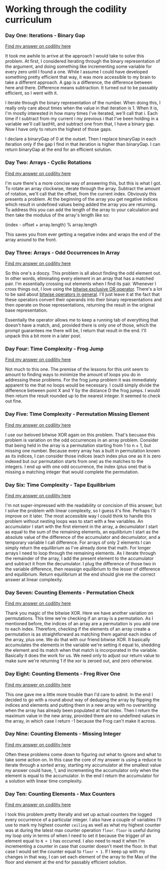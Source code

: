 # Working through the codility curriculum

### Day One: Iterations - Binary Gap

[Find my answer on codility here](https://app.codility.com/demo/results/trainingYY9V9T-6CE/)

It took me awhile to arrive at the approach I would take to solve this problem. At first, I considered iterating through the binary representation of the argument, and doing something like incrementing some variable for every zero until I found a one. While I assume I could have developed something pretty efficient that way, it was more accessible to my brain to take a different approach. A gap is a difference, the difference between here and there. Difference means subtraction. It turned out to be passably efficient, so I went with it.

I iterate through the binary representation of the number. When doing this, I really only care about times when the value in that iteration is 1. When it is, I'm mostly interested in how many times I've iterated, we'll call that i. Each time if I subtract from my current i my previous i that I've been holding in a variable we'll call lastHit, and subtract one from that, I have a binary gap. Now I have only to return the highest of those gaps.

I declare a binaryGap of 0 at the outset. Then I replace binaryGap in each iteration only if the gap I find in that iteration is higher than binaryGap. I can return binaryGap at the end for an efficient solution.

### Day Two: Arrays - Cyclic Rotations

[Find my answer on codility here](https://app.codility.com/demo/results/trainingNFFAXM-EXF/)

I'm sure there's a more concise way of answering this, but this is what I got. To rotate an array clockwise, iterate through the array. Subtract the amount of rotation, we'll call that the offset, from the current index. Obviously this presents a problem. At the beginning of the array you get negative indices which result in undefined values being added the array you are returning. To address this you can add the length of the array to your calculation and then take the modulus of the array's length like so:

(index - offset + array.length) % array.length

This saves you from ever getting a negative index and wraps the end of the array around to the front.

### Day Three: Arrays - Odd Occurrences In Array

[Find my answer on codility here](https://app.codility.com/demo/results/trainingDP7ANZ-NXG/)

So this one's a doozy. This problem is all about finding the odd element out. In other words, eliminating every element in an array that has a matched pair. I'm essentially crossing out elements when I find its pair. Whenever I cross things out, I love using the [bitwise exclusive OR operator](https://developer.mozilla.org/en-US/docs/Web/JavaScript/Reference/Operators/Bitwise_Operators#(Bitwise_XOR)). There's a lot to be said about [bitwise operators in general](https://developer.mozilla.org/en-US/docs/Web/JavaScript/Reference/Operators/Bitwise_Operators). I'll just leave it at the fact that these operators convert their operands into their binary representations and then operate on those representations, returning the result in the original base representation.

Essentially the operator allows me to keep a running tab of everything that doesn't have a match, and, provided there is only one of those, which the prompt guarantees me there will be, I return that result in the end. I'll unpack this a bit more in a later post.

### Day Four: Time Complexity - Frog Jump

[Find my answer on codility here](https://app.codility.com/demo/results/trainingUCPUTY-BHE/)

Not much to this one. The premise of the lessons for this unit seem to amount to finding ways to minimize the amount of loops you do in addressing these problems. For the frog jump problem it was immediately apparent to me that no loops would be necessary. I could simply divide the difference between point X and Y by the distance D the frog jumps. I would then return the result rounded up to the nearest integer. It seemed to check out fine.

### Day Five: Time Complexity - Permutation Missing Element

[Find my answer on codility here](https://app.codility.com/demo/results/trainingNHFY3Z-G7W/)

I use our beloved bitwise XOR again on this problem. That's becuase this problem is variation on the odd occurrences in an array problem. Consider that being held in the array is a permutation starting from 1 to n + 1, but missing one number. Because every array has a built in permutation known as its indices, I can consider those indices (each index plus one as it is zero indexed but our permutation starts from one) as the matches to the integers. I end up with one odd occurrence, the index (plus one) that is missing a matching integer that would complete the permutation.

### Day Six: Time Complexity - Tape Equilibrium

[Find my answer on codility here](https://app.codility.com/demo/results/trainingRK9DQ3-T3T/)

I'm not super-impressed with the readability or concision of this answer, but I solve the problem with linear complexity, so I guess it's fine. Perhaps I'll improve on it later. The most accessible way I could think to handle this problem without nesting loops was to start with a few variables. An accumulator I start with the first element in the array, a decumulator I start as equal to the sum of the remaining elements, an equilibrium I start as the absolute value of the difference of the accumulator and decumulator, and a temporary variable I call difference. For arrays of only 2 elements I can simply return the equilibrium as I've already done that math. For longer arrays I need to loop through the remaining elements. As I iterate through the remainder of the array, I add the present element to the accumulator and subtract it from the decumulator. I plug the difference of those two in the variable difference, then reassign equilibrium to the lesser of difference and equilibrium. Return equilibrium at the end should give me the correct answer at linear complexity.

### Day Seven: Counting Elements - Permutation Check

[Find my answer on codility here](https://app.codility.com/demo/results/trainingEBFGEG-VXT/)

Thank you magic of the bitwise XOR. Here we have another variation on permutations. This time we're checking if an array is a permutation. As I mentioned before, the indices of an array are a permutation is you add one to each index. Therefore, checking if the elements of an array create a permutation is as straightforward as matching them against each index of the array, plus one. We do that with our friend bitwise XOR. It basically accumulates the elements in the variable we're setting it equal to, shedding the element and its match when that match is incorporated in the variable. Basically it does the work for us. We need only to adjust our return value to make sure we're returning 1 if the xor is zeroed out, and zero otherwise.

### Day Eight: Counting Elements - Frog River One

[Find my answer on codility here](https://app.codility.com/demo/results/training764WSY-2CJ/)

This one gave me a little more trouble than I'd care to admit. In the end I decided to go with a round about way of deduping the array by flipping the indices and elements and putting them in a new array with no overwriting when the array has already been populated at that index. Then I return the maximum value in the new array, provided there are no undefined values in the array, in which case I return -1 because the Frog can't make it across.

### Day Nine: Counting Elements - Missing Integer

[Find my answer on codility here](https://app.codility.com/demo/results/trainingJPPW87-YS7/)

Often these problems come down to figuring out what to ignore and what to take some action on. In this case the core of my answer is using a reduce to iterate through a sorted array, starting my accumulator at the smallest value my answer could have, 1, and incrementing the accumulator only when the element is equal to the accumulator. In the end I return the accumulator for a solution with linear time complexity.

### Day Ten: Counting Elements - Max Counters

[Find my answer on codility here](https://app.codility.com/demo/results/trainingNZBABJ-G9M/)

I took this problem pretty literally and set up actual counters the logged every occurrence of a particular integer. I also have a couple of variables I'll use to mark my highest counter `ceiling` as well as what my highest counter was at during the latest max counter operation `floor`. `floor` is useful during my loop only in terms of when I need to set it because the trigger of an element equal to `N + 1` has occurred. I also need to read it when I'm incrementing a counter in case that counter doesn't meet the floor. In that case I would set the counter equal to `floor + 1`. If I keep up with my changes in that way, I can set each element of the array to the Max of the floor and element at the end for passably efficient solution.